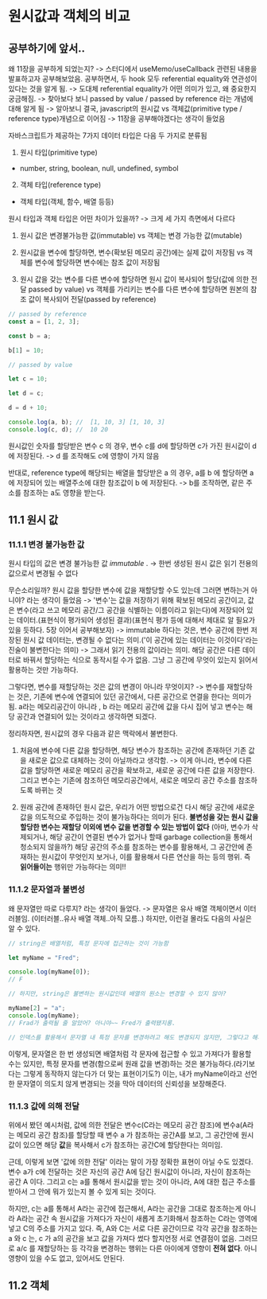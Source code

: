 # 원시값과 객체의 비교

## 공부하기에 앞서..

왜 11장을 공부하게 되었는지?
-> 스터디에서 useMemo/useCallback 관련된 내용을 발표하고자 공부해보았음. 공부하면서, 두 hook 모두 referential equality와 연관성이 있다는 것을 알게 됨. -> 도대체 referential equality가 어떤 의미가 있고, 왜 중요한지 궁금해짐. -> 찾아보다 보니 passed by value / passed by reference 라는 개념에 대해 알게 됨 -> 알아보니 결국, javascript의 원시값 vs 객체값(primitive type / reference type)개념으로 이어짐 -> 11장을 공부해야겠다는 생각이 들었음

자바스크립트가 제공하는 7가지 데이터 타입은 다음 두 가지로 분류됨

1. 원시 타입(primitive type)

- number, string, boolean, null, undefined, symbol

2. 객체 타입(reference type)

- 객체 타입(객체, 함수, 배열 등등)

원시 타입과 객체 타입은 어떤 차이가 있을까?
-> 크게 세 가지 측면에서 다르다

1. 원시 값은 변경불가능한 값(immutable) vs 객체는 변경 가능한 값(mutable)

2. 원시값을 변수에 할당하면, 변수(확보된 메모리 공간)에는 실제 값이 저장됨 vs 객체를 변수에 할당하면 변수에는 참조 값이 저장됨

3. 원시 값을 갖는 변수를 다른 변수에 할당하면 원시 값이 복사되어 할당(값에 의한 전달 passed by value) vs 객체를 가리키는 변수를 다른 변수에 할당하면 원본의 참조 값이 복사되어 전달(passed by reference)

```javascript
// passed by reference
const a = [1, 2, 3];

const b = a;

b[1] = 10;

// passed by value

let c = 10;

let d = c;

d = d + 10;

console.log(a, b); //  [1, 10, 3] [1, 10, 3]
console.log(c, d); //  10 20
```

원시값인 숫자를 할당받은 변수 c 의 경우, 변수 c를 d에 할당하면 c가 가진 원시값이 d에 저장된다. -> d 를 조작해도 c에 영향이 가지 않음

반대로, reference type에 해당되는 배열을 할당받은 a 의 경우, a를 b 에 할당하면 a에 저장되어 있는 배열주소에 대한 참조값이 b 에 저장된다. -> b를 조작하면, 같은 주소를 참조하는 a도 영향을 받는다.

## 11.1 원시 값

### 11.1.1 변경 불가능한 값

원시 타입의 값은 변경 불가능한 값 _immutable_ .
-> 한번 생성된 원시 값은 읽기 전용의 값으로서 변경될 수 없다

무슨소리일까? 원시 값을 할당한 변수에 값을 재할당할 수도 있는데 그러면 변하는거 아니야? 라는 생각이 들었음
-> '변수'는 값을 저장하기 위해 확보된 메모리 공간이고, 값은 변수(라고 쓰고 메모리 공간/그 공간을 식별하는 이름이라고 읽는다)에 저장되어 있는 데이터.(표현식이 평가되어 생성된 결과)(표현식 평가 등에 대해서 제대로 알 필요가 있을 듯하다. 5장 이어서 공부해보자)
-> immutable 하다는 것은, 변수 공간에 한번 저장된 원시 값 데이터는, 변경될 수 없다는 의미.('이 공간에 있는 데이터는 이것이다'라는 진술이 불변한다는 의미)
-> 그래서 읽기 전용의 값이라는 의미. 해당 공간은 다른 데이터로 바꿔서 할당하는 식으로 동작시킬 수가 없음. 그냥 그 공간에 무엇이 있는지 읽어서 활용하는 것만 가능하다.

그렇다면, 변수를 재할당하는 것은 값의 변경이 아니라 무엇이지?
-> 변수를 재할당하는 것은, 기존에 변수에 연결되어 있던 공간에서, 다른 공간으로 연결을 한다는 의미가 됨. a라는 메모리공간이 아니라 , b 라는 메모리 공간에 값을 다시 집어 넣고 변수는 해당 공간과 연결되어 있는 것이라고 생각하면 되겠다.

정리하자면, 원시값의 경우 다음과 같은 맥락에서 불변한다.

1. 처음에 변수에 다른 값을 할당하면, 해당 변수가 참조하는 공간에 존재하던 기존 값을 새로운 값으로 대체하는 것이 아닐까라고 생각함.
   -> 이게 아니라, 변수에 다른 값을 할당하면 새로운 메모리 공간을 확보하고, 새로운 공간에 다른 값을 저장한다. 그리고 변수는 기존에 참조하던 메모리공간에서, 새로운 메모리 공간 주소를 참조하도록 바뀌는 것

2. 원래 공간에 존재하던 원시 값은, 우리가 어떤 방법으로건 다시 해당 공간에 새로운 값을 의도적으로 주입하는 것이 불가능하다는 의미가 된다. **불변성을 갖는 원시 값을 할당한 변수는 재할당 이외에 변수 값을 변경할 수 있는 방법이 없다** (아마, 변수가 삭제되거나, 해당 공간이 연결된 변수가 없거나 할때 garbage collection을 통해서 청소되지 않을까?) 해당 공간의 주소를 참조하는 변수를 활용해서, 그 공간안에 존재하는 원시값이 무엇인지 보거나, 이를 활용해서 다른 연산을 하는 등의 행위. 즉 **읽어들이는** 행위만 가능하다는 의미!!

### 11.1.2 문자열과 불변성

왜 문자열만 따로 다루지? 라는 생각이 들었다.
-> 문자열은 유사 배열 객체이면서 이터러블임. (이터러블..유사 배열 객체..아직 모름..) 하지만, 이런걸 몰라도 다음의 사실은 알 수 있다.

```javascript
// string은 배열처럼, 특정 문자에 접근하는 것이 가능함

let myName = "Fred";

console.log(myName[0]);
// F

// 하지만, string은 불변하는 원시값인데 배열의 원소는 변경할 수 있지 않아?

myName[2] = "a";
console.log(myName);
// Frad가 출력될 줄 알았어? 아니야~~ Fred가 출력됐지롱.

// 인덱스를 활용해서 문자열 내 특정 문자를 변경하려고 해도 변경되지 않지만, 그렇다고 해서 오류가 뜨지도 않는다.
```

이렇게, 문자열은 한 번 생성되면 배열처럼 각 문자에 접근할 수 있고 가져다가 활용할 수는 있지만, 특정 문자를 변경(함으로써 원래 값을 변경)하는 것은 불가능하다.(라기보다는 그렇게 동작하지 않는다가 더 맞는 표현이기도?) 이는, 내가 myName이라고 선언한 문자열이 의도치 않게 변경되는 것을 막아 데이터의 신뢰성을 보장해준다.

### 11.1.3 값에 의해 전달

위에서 봤던 예시처럼, 값에 의한 전달은 변수c(C라는 메모리 공간 참조)에 변수a(A라는 메모리 공간 참조)를 할당할 때 변수 a 가 참조하는 공간A를 보고, 그 공간안에 원시값이 있으면 해당 **값**을 복사해서 c가 참조하는 공간C에 할당한다는 의미임.

근데, 이렇게 보면 '값에 의한 전달' 이라는 말이 가장 정확한 표현이 아닐 수도 있겠다. 변수 a가 c에 전달하는 것은 자신의 공간 A에 담긴 원시값이 아니라, 자신이 참조하는 공간 A 이다. 그리고 c는 a를 통해서 원시값을 받는 것이 아니라, A에 대한 접근 주소를 받아서 그 안에 뭐가 있는지 볼 수 있게 되는 것이다.

하지만, c는 a를 통해서 A라는 공간에 접근해서, A라는 공간을 그대로 참조하는게 아니라 A라는 공간 속 원시값을 가져다가 자신이 새롭게 초기화해서 참조하는 C라는 영역에 넣고 C의 주소를 가지고 있다. 즉, A와 C는 서로 다른 공간이므로 각각 공간을 참조하는 a 와 c 는, c 가 a의 공간을 보고 값을 가져다 썼다 할지언정 서로 연결점이 없음. 그러므로 a/c 를 재할당하는 등 각각을 변경하는 행위는 다른 아이에게 영향이 **전혀 없다**. 아니 영향이 있을 수도 없고, 있어서도 안된다.

## 11.2 객체
